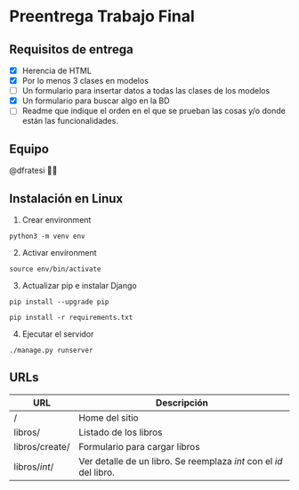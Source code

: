 # Preentrega Trabajo Final
## Requisitos de entrega
- [x] Herencia de HTML
- [x] Por lo menos 3 clases en modelos
- [ ] Un formulario para insertar datos a todas las clases de los modelos
- [x] Un formulario para buscar algo en la BD
- [ ] Readme que indique el orden en el que se prueban las cosas y/o donde están las funcionalidades.

## Equipo
@dfratesi :man_shrugging:

## Instalación en Linux
1. Crear environment
```
python3 -m venv env
```
2. Activar environment
```
source env/bin/activate
```
3. Actualizar pip e instalar Django
```
pip install --upgrade pip

pip install -r requirements.txt
```
4. Ejecutar el servidor
```
./manage.py runserver
```

## URLs
| URL | Descripción |
| --- | --- |
| / | Home del sitio |
| libros/ | Listado de los libros |
| libros/create/ | Formulario para cargar libros |
| libros/_int_/ | Ver detalle de un libro. Se reemplaza _int_ con el _id_ del libro. |